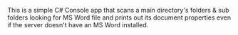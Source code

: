 This is a simple C# Console app that scans a main directory's folders & sub folders looking for MS Word file and prints out its document properties even if the server doesn't have an MS Word installed.
